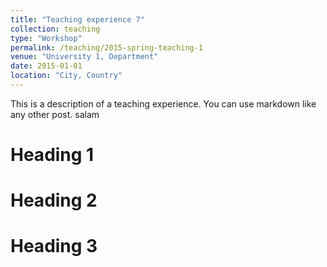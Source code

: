 ```yaml
---
title: "Teaching experience 7"
collection: teaching
type: "Workshop"
permalink: /teaching/2015-spring-teaching-1
venue: "University 1, Department"
date: 2015-01-01
location: "City, Country"
---
```


This is a description of a teaching experience. You can use markdown like any other post.
salam

Heading 1
======

Heading 2
======

Heading 3
======
